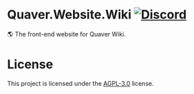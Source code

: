 # Quaver.Website.Wiki [![Discord](https://discordapp.com/api/guilds/354206121386573824/widget.png?style=shield)](https://discord.gg/nJa8VFr)

🌎 The front-end website for Quaver Wiki.

# License
This project is licensed under the [AGPL-3.0](https://github.com/Swan/Quaver.Website/blob/master/LICENSE) license.
